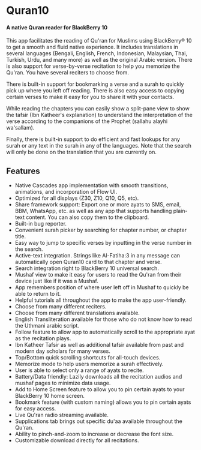 # Quran10

#### A native Quran reader for BlackBerry 10

This app facilitates the reading of Qu'ran for Muslims using BlackBerry® 10 to get a smooth and fluid native experience.
It includes translations in several languages (Bengali, English, French, Indonesian, Malaysian, Thai, Turkish, Urdu, and many more)
as well as the original Arabic version. There is also support for verse-by-verse recitation to help you memorize the Qu'ran.
You have several reciters to choose from.

There is built-in support for bookmarking a verse and a surah to quickly pick up where you left off reading.
There is also easy access to copying certain verses to make it easy for you to share it with your contacts.

While reading the chapters you can easily show a split-pane view to show the tafsir (Ibn Katheer's explanation) to understand the
interpretation of the verse according to the companions of the Prophet (sallahu alayhi wa'sallam).

Finally, there is built-in support to do efficient and fast lookups for any surah or any text in the surah in any of the languages.
Note that the search will only be done on the translation that you are currently on.

## Features

* Native Cascades app implementation with smooth transitions, animations, and incorporation of Flow UI.
* Optimized for all displays (Z30, Z10, Q10, Q5, etc).
* Share framework support: Export one or more ayats to SMS, email, BBM, WhatsApp, etc. as well as any app that supports handling plain-text content. You can also copy them to the clipboard.
* Built-in bug reporter.
* Convenient surah picker by searching for chapter number, or chapter title.
* Easy way to jump to specific verses by inputting in the verse number in the search.
* Active-text integration. Strings like Al-Fatiha:3 in any message can automatically open Quran10 card to that chapter and verse.
* Search integration right to BlackBerry 10 universal search.
* Mushaf view to make it easy for users to read the Qu'ran from their device just like if it was a Mushaf.
* App remembers position of where user left off in Mushaf to quickly be able to return to it.
* Helpful tutorials all throughout the app to make the app user-friendly.
* Choose from many different reciters.
* Choose from many different translations available.
* English Transliteration available for those who do not know how to read the Uthmani arabic script.
* Follow feature to allow app to automatically scroll to the appropriate ayat as the recitation plays.
* Ibn Katheer Tafsir as well as additional tafsir available from past and modern day scholars for many verses.
* Top/Bottom quick scrolling shortcuts for all-touch devices.
* Memorize mode to help users memorize a surah effectively.
* User is able to select only a range of ayats to recite.
* Battery/Data friendly: Lazily downloads all the recitation audios and mushaf pages to minimize data usage.
* Add to Home Screen feature to allow you to pin certain ayats to your BlackBerry 10 home screen.
* Bookmark feature (with custom naming) allows you to pin certain ayats for easy access.
* Live Qu'ran radio streaming available.
* Supplications tab brings out specific du'aa available throughout the Qu'ran.
* Ability to pinch-and-zoom to increase or decrease the font size.
* Customizable download directly for all recitations.
